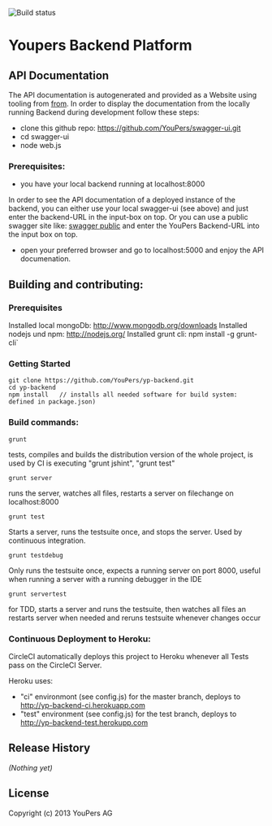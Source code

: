 ![Build status](https://circleci.com/gh/youpers/yp-backend.png?circle-token=:circle-token)

# Youpers Backend Platform


## API Documentation

The API documentation is autogenerated and provided as a Website using tooling from  [from](https://developers.helloreverb.com/swagger/).
In order to display the documentation from the locally running Backend during development follow these steps:

- clone this github repo: https://github.com/YouPers/swagger-ui.git
- cd swagger-ui
- node web.js

### Prerequisites:
- you have your local backend running at localhost:8000

In order to see the API documentation of a deployed instance of the backend, you can either use your local swagger-ui (see
above) and just enter the backend-URL in the input-box on top. Or you can use a public swagger site like:
[swagger public](http://petstore.swagger.wordnik.com/) and enter the YouPers Backend-URL into the input box on top.
- open your preferred browser and go to localhost:5000 and enjoy the API documenation.

## Building and contributing:

### Prerequisites

Installed local mongoDb: http://www.mongodb.org/downloads
Installed nodejs und npm: http://nodejs.org/
Installed grunt cli: npm install -g grunt-cli`

### Getting Started
    git clone https://github.com/YouPers/yp-backend.git
    cd yp-backend
    npm install   // installs all needed software for build system: defined in package.json)



### Build commands:

    grunt
tests, compiles and builds the distribution version of the whole project, is used by CI
is executing "grunt jshint", "grunt test"

    grunt server
runs the server, watches all files, restarts a server on filechange on localhost:8000

    grunt test
Starts a server, runs the testsuite once, and stops the server. Used by continuous integration.

    grunt testdebug
Only runs the testsuite once, expects a running server on port 8000, useful when running a server with a running debugger
in the IDE

    grunt servertest
for TDD, starts a server and runs the testsuite, then watches all files an restarts server when needed and reruns
testsuite whenever changes occur


### Continuous Deployment to Heroku:

CircleCI automatically deploys this project to Heroku whenever all Tests pass on the CircleCI Server.

Heroku uses:
- "ci" environmont (see config.js) for the master branch, deploys to http://yp-backend-ci.herokuapp.com
- "test" environment (see config.js) for the test branch, deploys to http://yp-backend-test.herokupp.com


## Release History
_(Nothing yet)_

## License
Copyright (c) 2013 YouPers AG
